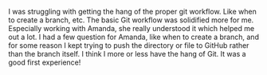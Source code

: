 I was struggling with getting the hang of the proper git workflow. Like when to create a branch, etc. 
The basic Git workflow was solidified more for me. Especially working with Amanda, she really understood it which helped me out a lot. 
I had a few question for Amanda, like when to create a branch, and for some reason I kept trying to push the directory or file to GitHub rather than the branch itself. 
I think I more or less have the hang of Git. 
It was a good first experience! 
